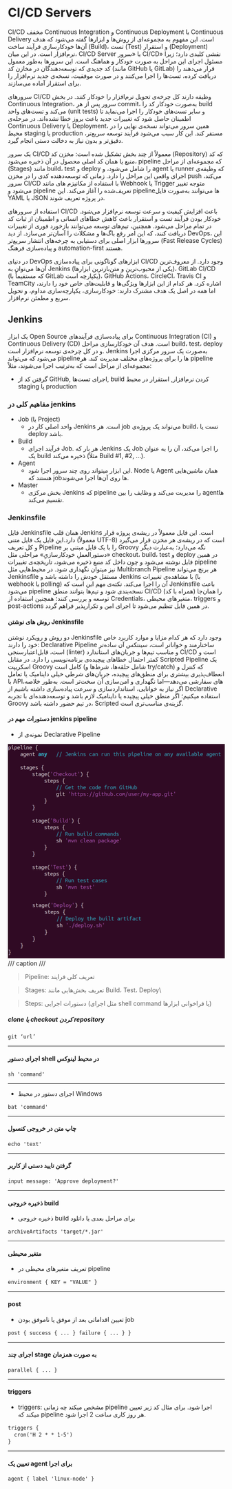 # CI/CD Servers

CI/CD مخفف Continuous Integration و Continuous Deployment یا Continuous Delivery است. این مفهوم به مجموعه‌ای از روش‌ها و ابزارها گفته می‌شود که هدف آن‌ها خودکارسازی فرآیند ساخت (Build)، تست (Test) و استقرار (Deployment) نرم‌افزار است. در این میان، CI/CD Server یا «سرور CI/CD» نقشی کلیدی دارد؛ زیرا مسئول اجرای این مراحل به صورت خودکار و هماهنگ است. این سرورها به‌طور معمول کد جدیدی که توسعه‌دهندگان در مخازن کد (مانند GitHub یا GitLab) قرار می‌دهند را دریافت کرده، تست‌ها را اجرا می‌کنند و در صورت موفقیت، نسخه‌ی جدید نرم‌افزار را برای استقرار آماده می‌سازند.

سرورهای CI/CD وظیفه دارند کل چرخه‌ی تحویل نرم‌افزار را خودکار کنند. در بخش Continuous Integration، سرور پس از هر commit، به‌صورت خودکار کد را build می‌کند و تست‌های واحد (unit tests) و سایر تست‌های خودکار را اجرا می‌نماید تا اطمینان حاصل شود که تغییرات جدید باعث بروز خطا نشده‌اند. در مرحله‌ی Continuous Delivery یا Deployment، همین سرور می‌تواند نسخه‌ی نهایی را در محیط staging یا production مستقر کند. این کار سبب می‌شود فرآیند توسعه سریع‌تر، دقیق‌تر و بدون نیاز به دخالت دستی انجام گیرد.

یک سرور CI/CD معمولاً از چند بخش تشکیل شده است: مخزن کد (Repository) که کد منبع یا همان کد اصلی محصول در آن ذخیره می‌شود، pipeline که مجموعه‌ای از مراحل (Stages) مانند build، test و deploy را شامل می‌شود، و agent یا runner که وظیفه‌ی اجرای واقعی این مراحل را دارد. زمانی که توسعه‌دهنده کدی را در مخزن push می‌کند، سرور CI/CD با استفاده از مکانیزم های مانند Webhook یا Trigger متوجه تغییر می‌شود و pipeline تعریف‌شده را آغاز می‌کند. این pipeline‌ها می‌توانند به‌صورت فایل YAML یا JSON در پروژه تعریف شوند.

استفاده از سرورهای CI/CD باعث افزایش کیفیت و سرعت توسعه نرم‌افزار می‌شود. خودکار بودن فرآیند تست و استقرار باعث کاهش خطاهای انسانی و اطمینان از ثبات کد در تمام مراحل می‌شود. همچنین، تیم‌های توسعه می‌توانند بازخورد فوری از تغییرات دریافت کنند، که این امر رفع باگ‌ها و مشکلات را آسان‌تر می‌سازد. از دید DevOps، این سرورها ابزار اصلی برای دستیابی به چرخه‌های انتشار سریع‌تر (Fast Release Cycles) و پیاده‌سازی فرهنگ automation-first هستند.

 در دنیای DevOps ابزارهای گوناگونی برای پیاده‌سازی CI/CD وجود دارد. از معروف‌ترین آن‌ها می‌توان به Jenkins (یکی از محبوب‌ترین و متن‌بازترین ابزارها)، GitLab CI/CD (که مستقیماً با GitLab یکپارچه است)، GitHub Actions، CircleCI، Travis CI و TeamCity اشاره کرد. هر کدام از این ابزارها ویژگی‌ها و قابلیت‌های خاص خود را دارند، اما همه در اصل یک هدف مشترک دارند: خودکارسازی، یکپارچه‌سازی مداوم، و تحویل سریع و مطمئن نرم‌افزار.

## Jenkins

یک ابزار Open Source برای پیاده‌سازی فرآیندهای Continuous Integration (CI) و Continuous Delivery (CD) است.
هدف آن خودکارسازی مراحل build، test، deploy و در کل چرخه‌ی توسعه نرم‌افزار است. Jenkins به‌صورت یک سرور مرکزی اجرا می‌شود که می‌تواند pipelineها را برای پروژه‌های مختلف مدیریت کند. هر pipeline مجموعه‌ای از مراحل است که به‌ترتیب اجرا می‌شوند، مثلاً:

* گرفتن کد از GitHub, اجرای تست‌ها, build کردن نرم‌افزار, استقرار در محیط staging یا production

### مفاهیم کلی در jenkins


* Job (یا Project)
    * واحد اصلی کار در Jenkins است. هر job می‌تواند یک پروژه‌ی build، تست یا deploy باشد.
* Build
    * فرآیند اجرای Job. هر بار که Jenkins یک Job را اجرا می‌کند، آن را به عنوان یک build ذخیره می‌کند (مثلاً Build #1, #2, ...).
* Agent
    * این ابزار میتواند روی چند سرور اجرا شود. Node یا Agent همان ماشین‌هایی هستند که jobها روی آن‌ها اجرا می‌شوند.
* Master
    * بخش مرکزی Jenkins که pipeline را مدیریت می‌کند و وظایف را بین agentها تقسیم می‌کند.

### Jenkinsfile

فایل Jenkinsfile همان قلب Jenkins است. این فایل معمولاً در ریشه‌ی پروژه قرار دارد.این فایل یک فایل متنی (معمولاً UTF-8) است که در ریشه‌ی هر مخزن قرار می‌گیرد و کل تعریف Pipeline را با یک فایل مبتنی بر Groovy نگه می‌دارد؛ به‌عبارت دیگر «دستورالعملِ خودکارسازیِ» مراحلی مثل checkout، build، test و deploy در همین فایل نوشته می‌شود و چون داخل کد منبع ذخیره می‌شود، تاریخچه‌ی تغییرات pipeline نیز میتوان نگهداری شود. در محیط‌هایی مثل Multibranch Pipeline هر برنچ می‌تواند Jenkinsfile مستقل خودش را داشته باشد و Jenkins با مشاهده‌ی تغییرات (با webhook یا polling) آن را اجرا می‌کند. نکته‌ی مهم این است که Jenkinsfile باعث می‌شود pipeline نسخه‌بندی شود و تیم‌ها بتوانند منطق CI/CD را همان‌جا (همراه با کد) توسعه و بررسی کنند؛ همچنین استفاده از Credentials، متغیرهای محیطی، triggers و post-actions در همین فایل تنظیم می‌شود تا اجرای امن و تکرارپذیر فراهم گردد.

#### روش های نوشتن Jenkinsfile

دو روش و رویکرد نوشتن Jenkinsfile وجود دارد که هر کدام مزایا و موارد کاربرد خاص خود را دارند: Declarative Pipeline ساختارمند و خواناتر است، سینتکس آن ساده‌تر است، قابل‌اعتبارسنجی (linter) و مناسب تیم‌ها و جریان‌های استاندارد CI/CD است و کمتر احتمال خطاهای پیچیده‌ی برنامه‌نویسی را دارد. در مقابل Scripted Pipeline یک اسکریپت Groovy کامل است (شامل حلقه‌ها، شرط‌ها و try/catch) که کنترل و انعطاف‌پذیری بیشتری برای منطق‌های پیچیده، جریان‌های شرطی خیلی داینامیک یا تعامل با APIهای سفارشی می‌دهد—اما نگهداری و امن‌سازی آن سخت‌تر است. به‌طور خلاصه، اگر نیاز به خوانایی، استانداردسازی و سرعت پیاده‌سازی داشته باشیم از Declarative استفاده میکنیم؛ اگر منطق خیلی پیچیده یا داینامیک لازم باشد و توسعه‌دهنده‌ای با تجربه Groovy در تیم حضور داشته باشد، Scripted گزینه‌ی مناسب‌تری است.

#### دستورات مهم در jenkins pipeline
* نمونه‌ی از Declarative Pipeline

![simple jenkins code](./media/simple_jenkins_code.png)
/// caption
///


> Pipeline: تعریف کلی فرایند

> Stages: تعریف بخش‌هایی مانند Build، Test، Deploy\

> Steps: دستورات اجرایی (مثل اجرای shell command یا فراخوانی ابزارها)

##### clone یا checkout کردن repository

```
git ‘url’
```
---
#### اجرای دستور shell در محیط لینوکس
```
sh 'command'
```
---
- اجرای دستور در محیط Windows
```
bat 'command'
```
---
#### چاپ متن در خروجی کنسول

```
echo 'text'
```
---
#### گرفتن تایید دستی از کاربر
```
input message: 'Approve deployment?'
```
---
#### ذخیره خروجی build
* ذخیره خروجی build برای مراحل بعدی یا دانلود
```
archiveArtifacts 'target/*.jar'
```
---
#### متغیر محیطی
* تعریف متغیرهای محیطی در pipeline
```
environment { KEY = "VALUE" }
```
---
#### post
* تعیین اقداماتی بعد از موفق یا ناموفق بودن job

```
post { success { ... } failure { ... } }
```
---
#### اجرای چند stage به صورت همزمان
```
parallel { ... }
```
---
#### triggers

* triggers: مشخص میکند چه زمانی pipeline اجرا شود. برای مثال کد زیر تعیین میکند که pipeline هر روز کاری ساعت 2 اجرا شود.

```
triggers {
  cron('H 2 * * 1-5')
}
```
---
#### تعیین یک agent برای اجرا
```
agent { label 'linux-node' }
```


